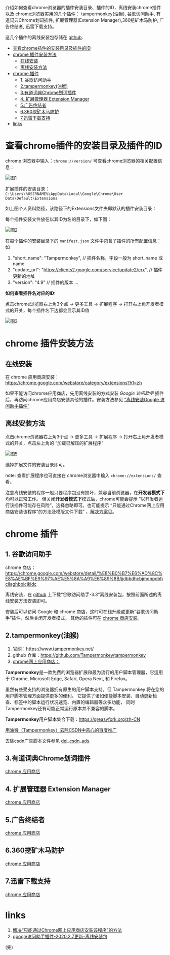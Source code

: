 
介绍如何查看chrome浏览器的插件安装目录、插件的ID，离线安装chrome插件 以及 chrome浏览器实用的几个插件： tampermonkey(油猴), 谷歌访问助手,  有道词典Chrome划词插件, 扩展管理器(Extension Manager),360挖矿木马防护, 广告终结者, 迅雷下载支持。

这几个插件的离线安装包存储在 [github](https://github.com/juejian/chrome_extensions).

<!-- more -->

* [查看chrome插件的安装目录及插件的ID](#查看chrome插件的安装目录及插件的id)
* [chrome 插件安装方法](#chrome-插件安装方法)
	* [在线安装](#在线安装)
	* [离线安装方法](#离线安装方法)
* [chrome 插件](#chrome-插件)
	* [1. 谷歌访问助手](#1-谷歌访问助手)
	* [2.tampermonkey(油猴)](#2tampermonkey油猴)
	* [3.有道词典Chrome划词插件](#3有道词典chrome划词插件)
	* [4. 扩展管理器 Extension Manager](#4-扩展管理器-extension-manager)
	* [5.广告终结者](#5广告终结者)
	* [6.360挖矿木马防护](#6360挖矿木马防护)
	* [7.迅雷下载支持](#7迅雷下载支持)
* [links](#links)


# 查看chrome插件的安装目录及插件的ID

chrome 浏览器中输入：`chrome://version/` 可查看chrome浏览器的相关配置信息：

![图1](https://cdn.jsdelivr.net/gh/juejian/blogimgs@master/imgs/49e352c41a04bea71283581c13be5fbb.png)

扩展插件的安装目录：`C:\Users\%USERNAME%\AppData\Local\Google\Chrome\User Data\Default\Extensions`

如上图个人资料路径，该路径下的Extensions文件夹即默认的插件安装目录：

每个插件安装文件放在以其ID为名的目录下，如下图：

![图2](https://cdn.jsdelivr.net/gh/juejian/blogimgs@master/imgs/bdb587158e577aabed3ac154d80f5df7.png)

在每个插件的安装目录下的 `manifest.json` 文件中包含了插件的所有配置信息：如 

1. "short\_name": "Tampermonkey", // 插件名称，字段一般为 short\_name 或 name
2. "update_url": "https://clients2.google.com/service/update2/crx", // 插件更新的地址
3. "version": "4.9" // 插件的版本
...

**如何查看插件名对应的ID:**

点击chrome浏览器右上角3个点 ->  更多工具 -> 扩展程序 -> 打开右上角开发者模式的开关，每个插件名下边都会显示其ID值

![图3](https://cdn.jsdelivr.net/gh/juejian/blogimgs@master/imgs/25d422419471e47b2783f87082ef3d75.png)

# chrome 插件安装方法

## 在线安装

在 chrome 应用商店安装：<https://chrome.google.com/webstore/category/extensions?h1=zh>

如果不能访问chrome应用商店，先用离线安装的方式安装 *Google 访问助手* 插件后，再访问chrome应用商店安装其他的插件。安装方法参见 [“离线安装Google 访问助手插件”](#offline_install_google_plugin)

## 离线安装方法

点击chrome浏览器右上角3个点 ->  更多工具 -> 扩展程序 -> 打开右上角开发者模式的开关，点击左上角的 “加载已解压的扩展程序” 

![图5](https://cdn.jsdelivr.net/gh/juejian/blogimgs@master/imgs/186d20e461f1892c9e1a40da2c406891.png)

选择扩展文件的安装目录即可。

note: 查看扩展程序也可直接在 chrome浏览器中输入 `chrome://extensions/` 查看。

注意离线安装的程序一般只要程序包没有损坏，兼容当前浏览器，在**开发者模式下**均可以正常工作。
但关闭**开发者模式下**模式后，chrome可能会提示 “以开发者运行该插件可能存在风险”，选择忽略即可。也可能提示 “只能通过Chrome网上应用商店安装该程序”的方法及模版文件下载” ，[解决方案见](https://chromecj.com/utilities/2015-04/423.html)。

# chrome 插件

## 1. 谷歌访问助手
<a id="offline_install_google_plugin"></a>

chrome 商店：<https://chrome.google.com/webstore/detail/%E8%B0%B7%E6%AD%8C%E8%AE%BF%E9%97%AE%E5%8A%A9%E6%89%8B/jjdbbdhcbjmdnpdbhcilaghbbicjkldc>

离线安装，在 [github](https://github.com/juejian/chrome_extensions/blob/master/谷歌访问助手-3.3.rar) 上下载“谷歌访问助手-3.3”离线安装包，按照前面所述的离线安装方法安装即可。

安装后可以访问 Google 和 chrome 商店，这时可在线升级或更新“谷歌访问助手”插件，然后关闭开发者模式。
其他的插件可在 [chrome 商店安装](https://chrome.google.com/webstore/category/extensions?h1=zh)。

## 2.tampermonkey(油猴)

1. 官网：<https://www.tampermonkey.net/>
2. github 仓库：<https://github.com/Tampermonkey/tampermonkey>
3. [chrome网上应用商店：](https://chrome.google.com/webstore/detail/tampermonkey/dhdgffkkebhmkfjojejmpbldmpobfkfo)

**Tampermonkey**是一款免费的浏览器扩展和最为流行的用户脚本管理器，它适用于 Chrome, Microsoft Edge, Safari, Opera Next, 和 Firefox。

虽然有些受支持的浏览器拥有原生的用户脚本支持，但 Tampermonkey 将在您的用户脚本管理方面提供更多的便利。 它提供了诸如便捷脚本安装、自动更新检查、标签中的脚本运行状况速览、内置的编辑器等众多功能， 同时Tampermonkey还有可能正常运行原本并不兼容的脚本。

**Tampermonkey**用户脚本集合下载：<https://greasyfork.org/zh-CN>

[用油猴（Tampermonkey）去除CSDN中恶心的百度推广](https://blog.csdn.net/Logicr/article/details/80470994)

去除csdn广告脚本文件参见 [del_csdn_ads](./del_csdn_ads.md).


## 3.有道词典Chrome划词插件

[chrome 应用商店](https://chrome.google.com/webstore/detail/%E6%9C%89%E9%81%93%E8%AF%8D%E5%85%B8chrome%E5%88%92%E8%AF%8D%E6%8F%92%E4%BB%B6/eopjamdnofihpioajgfdikhhbobonhbb)

## 4. 扩展管理器 Extension Manager

[chrome 应用商店](https://chrome.google.com/webstore/detail/extension-manager/gjldcdngmdknpinoemndlidpcabkggco)

## 5.广告终结者

[chrome 应用商店](https://chrome.google.com/webstore/detail/%E5%B9%BF%E5%91%8A%E7%BB%88%E7%BB%93%E8%80%85/fpdnjdlbdmifoocedhkighhlbchbiikl)

## 6.360挖矿木马防护

[chrome 应用商店](https://chrome.google.com/webstore/detail/360%E6%8C%96%E7%9F%BF%E6%9C%A8%E9%A9%AC%E9%98%B2%E6%8A%A4/njglpbdnloemgofdnjicbkbghfdacjof)

## 7.迅雷下载支持

[chrome 应用商店](https://chrome.google.com/webstore/detail/%E8%BF%85%E9%9B%B7%E4%B8%8B%E8%BD%BD%E6%94%AF%E6%8C%81/ncennffkjdiamlpmcbajkmaiiiddgioo)

# links

1. [解决“只能通过Chrome网上应用商店安装该程序”的方法](https://chromecj.com/utilities/2015-04/423.html)
2. [google访问助手插件-2020.2.7更新-离线安装包](https://github.com/juejian/chrome_extensions/blob/master/谷歌访问助手-3.3.rar)


(完)
